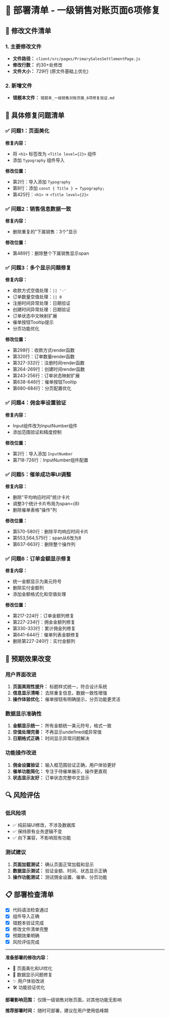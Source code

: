 # 🚀 部署清单 - 一级销售对账页面6项修复

## 📂 修改文件清单

### 1. 主要修改文件
- **文件路径：** `client/src/pages/PrimarySalesSettlementPage.js`
- **修改行数：** 约30+处修改
- **文件大小：** 729行 (原文件基础上优化)

### 2. 新增文件
- **错题本文件：** `错题本_一级销售对账页面_6项修复验证.md`

## 🔧 具体修复问题清单

### ✅ 问题1：页面美化
**修复内容：**
- 将 `<h1>` 标签改为 `<Title level={2}>` 组件
- 添加 `Typography` 组件导入

**修改位置：**
- 第2行：导入添加 `Typography`
- 第8行：添加 `const { Title } = Typography;`
- 第425行：`<h1>` → `<Title level={2}>`

### ✅ 问题2：销售信息数据一致
**修复内容：**
- 删除重复的"下属销售：3个"显示

**修改位置：**
- 第489行：删除整个下属销售显示span

### ✅ 问题3：多个显示问题修复
**修复内容：**
- 收款方式空值处理：`|| '-'`
- 订单数量空值处理：`|| 0`
- 注册时间异常处理：日期验证
- 创建时间异常处理：日期验证
- 订单状态中文映射扩展
- 催单按钮Tooltip提示
- 分页功能优化

**修改位置：**
- 第298行：收款方式render函数
- 第320行：订单数量render函数
- 第327-332行：注册时间render函数
- 第264-269行：创建时间render函数
- 第243-256行：订单状态映射扩展
- 第638-646行：催单按钮Tooltip
- 第680-684行：分页配置优化

### ✅ 问题4：佣金率设置验证
**修复内容：**
- Input组件改为InputNumber组件
- 添加范围验证和精度控制

**修改位置：**
- 第2行：导入添加 `InputNumber`
- 第718-726行：InputNumber组件配置

### ✅ 问题5：催单成功率UI调整
**修复内容：**
- 删除"平均响应时间"统计卡片
- 调整3个统计卡片布局为span={8}
- 删除催单表格"操作"列

**修改位置：**
- 第570-580行：删除平均响应时间卡片
- 第553,564,575行：span从6改为8
- 第637-663行：删除整个操作列

### ✅ 问题6：订单金额显示修复
**修复内容：**
- 统一金额显示为美元符号
- 删除实付金额列
- 添加金额格式化和空值处理

**修改位置：**
- 第217-224行：订单金额列修复
- 第227-234行：佣金金额列修复
- 第330-333行：累计佣金列修复
- 第641-644行：催单列表金额修复
- 删除第227-240行：实付金额列

## 🎯 预期效果改变

### 用户界面改进
1. **页面美观性提升：** 标题样式统一，符合设计系统
2. **信息显示清晰：** 去除重复信息，数据一致性增强
3. **操作体验优化：** 催单按钮有明确提示，分页功能更灵活

### 数据显示准确性
1. **金额显示统一：** 所有金额统一美元符号，格式一致
2. **空值处理完善：** 不再显示undefined或异常值
3. **日期格式正确：** 时间显示异常问题解决

### 功能操作改进
1. **佣金设置验证：** 输入框范围验证正确，用户体验更好
2. **催单功能简化：** 专注于待催单展示，操作更直观
3. **状态显示友好：** 订单状态完整中文显示

## 🔍 风险评估

### 低风险项
- ✅ 纯前端UI修改，不涉及数据库
- ✅ 保持原有业务逻辑不变
- ✅ 向下兼容，不影响现有功能

### 测试建议
1. **页面加载测试：** 确认页面正常加载和显示
2. **数据显示测试：** 验证金额、时间、状态显示正确
3. **操作功能测试：** 测试佣金设置、催单、分页功能

## 📋 部署检查清单
- [x] 代码语法检查通过
- [x] 组件导入正确
- [x] 错题本验证完成
- [x] 修改文件清单完整
- [x] 预期效果明确
- [x] 风险评估完成

---

**准备部署的修改内容：**
- 🎨 页面美化和UI优化
- 🔧 数据显示问题修复  
- ✨ 用户体验改进
- 🛠️ 功能验证优化

**部署影响范围：** 仅限一级销售对账页面，对其他功能无影响

**推荐部署时间：** 随时可部署，建议在用户使用低峰期